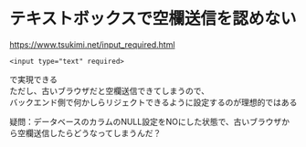 # テキストボックスで空欄送信を認めない

https://www.tsukimi.net/input_required.html

`<input type="text" required>`

で実現できる  
ただし、古いブラウザだと空欄送信できてしまうので、  
バックエンド側で何かしらリジェクトできるように設定するのが理想的ではある  

疑問：データベースのカラムのNULL設定をNOにした状態で、古いブラウザから空欄送信したらどうなってしまうんだ？
